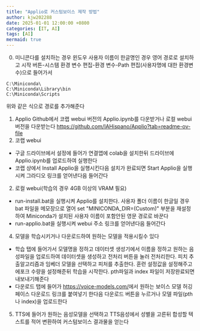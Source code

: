 ```yaml
---
title: "Applio로 커스텀보이스 제작 방법"
author: kjw202288
date: 2025-01-01 12:00:00 +0800
categories: [IT, AI]
tags: [AI]
mermaid: true
---
```

0. 미니콘다를 설치하는 경우 윈도우 사용자 이름이 한글명인 경우 영어 경로로 설치하고 시작 버튼-시스템 환경 변수 편집-환경 변수-Path 편집(사용자명에 대한 환경변수)으로 들어가서
```
C:\Miniconda\
C:\Miniconda\Library\bin
C:\Miniconda\Scripts
```
위와 같은 식으로 경로를 추가해준다
1. Applio Github에서 코랩 webui 버전의 Applio.ipynb를 다운받거나 로컬 webui 버전을 다운받는다 <https://github.com/IAHispano/Applio?tab=readme-ov-file>
2. 코랩 webui
- 구글 드라이브에서 설정에 들어가 연결앱에 colab을 설치한뒤 드라이브에 Applio.ipynb를 업로드하여 실행한다
- 코랩 상에서 Install Applio을 실행시킨다음 설치가 완료되면 Start Applio을 실행시켜 그라디오 링크를 얻어낸다음 들어간다
2. 로컬 webui(학습의 경우 4GB 이상의 VRAM 필요)
- run-install.bat을 실행시켜 Applio를 설치한다. 사용자 폴더 이름이 한글일 경우 bat 파일을 메모장으로 열어 set "MINICONDA_DIR=(Custom)" 부분을 재설정하여 Miniconda가 설치된 사용자 이름이 포함안된 영문 경로로 바꾼다
- run-applio.bat을 실행시켜 webui 주소 링크를 얻어낸다음 들어간다
4. 모델을 학습시키거나 다운로드하여 원하는 모델을 적용시킬수 있다
- 학습 탭에 들어가서 모델명을 정하고 데이터셋 생성기에서 이름을 정하고 원하는 음성파일을 업로드하여 데이터셋을 생성하고 전처리 버튼을 눌러 전처리한다. 피치 추출알고리즘과 임베더 모델을 선택하고 피처를 추출한다. 훈련 설정값을 설정해주고 에포크 수량을 설정해준뒤 학습을 시작한다. pth파일과 index 파일이 저장완료되면 내보내기해준다
- 다운로드 탭에 들어가 <https://voice-models.com/>에서 원하는 보이스 모델 허깅페이스 다운로드 링크를 붙여넣기 한다음 다운로드 버튼을 누르거나 모델 파일(pth나 index)을 업로드한다
5. TTS에 들어가 원하는 음성모델을 선택하고 TTS음성에서 성별을 고른뒤 합성할 텍스트를 적어 변환하여 커스텀보이스 결과물을 얻는다